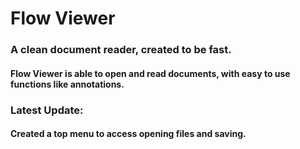 # Flow Viewer

### A clean document reader, created to be fast. 

#### Flow Viewer is able to open and read documents, with easy to use functions like annotations.

### Latest Update:

#### Created a top menu to access opening files and saving.